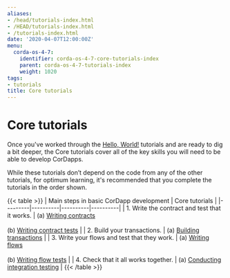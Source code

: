 ```yaml
---
aliases:
- /head/tutorials-index.html
- /HEAD/tutorials-index.html
- /tutorials-index.html
date: '2020-04-07T12:00:00Z'
menu:
  corda-os-4-7:
    identifier: corda-os-4-7-core-tutorials-index
    parent: corda-os-4-7-tutorials-index
    weight: 1020
tags:
- tutorials
title: Core tutorials
---
```



#  Core tutorials

Once you've worked through the [Hello, World!](hello-world-introduction.md) tutorials and are ready to dig a bit deeper, the Core tutorials cover all of the key skills you will need to be able to develop CorDapps.

While these tutorials don’t depend on the code from any of the other tutorials, for optimum learning, it's recommended that you complete the tutorials in the order shown.

{{< table >}}
| Main steps in basic CorDapp development | Core tutorials |
|---------|----------|----------|----------|
| 1. Write the contract and test that it works. | (a) [Writing contracts](tutorial-contract.html/) <br/><br/> (b) [Writing contract tests](tutorial-test-dsl.html/) |
| 2. Build your transactions. | (a) [Building transactions](tutorial-building-transactions.html/) |
| 3. Write your flows and test that they work. | (a) [Writing flows](flow-state-machines.html/) <br/><br/> (b) [Writing flow tests](flow-testing.html/) |
| 4. Check that it all works together. | (a) [Conducting integration testing](tutorial-integration-testing.html/) |
{{< /table >}}
